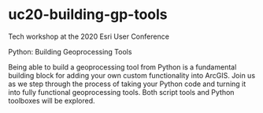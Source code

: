 # uc20-building-gp-tools

Tech workshop at the 2020 Esri User Conference

Python: Building Geoprocessing Tools

Being able to build a geoprocessing tool from Python is a fundamental building block for adding your own custom functionality into ArcGIS. Join us as we step through the process of taking your Python code and turning it into fully functional geoprocessing tools. Both script tools and Python toolboxes will be explored.
